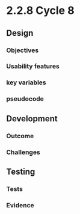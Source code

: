 # 2.2.8 Cycle 8

## Design

### Objectives



### Usability features

### key variables

### pseudocode

## Development

### Outcome

### Challenges

## Testing

### Tests

### Evidence

